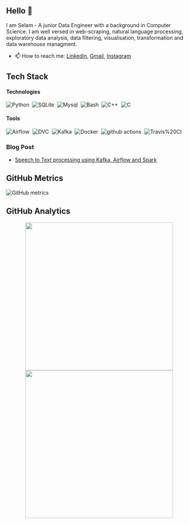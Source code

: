 ## Hello 👋

I am Selam - A junior Data Engineer with a background in Computer Science. I am well versed in web-scraping, natural language processing, exploratory data analysis, data filtering, visualisation, transformation and data warehouse managment.

- 📫 How to reach me: [Linkedin](https://www.linkedin.com/in/selam-ayehubirhan-897a6321a), [Gmail](kabodshekinah@gmail.com), [Instagram](https://www.instagram.com/invites/contact/?i=1lhde2ovubw9&utm_content=471xav7)

## Tech Stack

#### Technologies
![Python](https://img.shields.io/badge/-Python-05122A?style=flat&logo=python)&nbsp;
![SQLite](https://img.shields.io/badge/-SQLite-05122A?style=flat&logo=SQLite)&nbsp;
![Mysql](https://img.shields.io/badge/-Mysql-05122A?style=flat&logo=Mysql)&nbsp;
![Bash](https://img.shields.io/badge/-Bash-05122A?style=flat&logo=bash)&nbsp;
![C++](https://img.shields.io/badge/-C++-05122A?style=flat&logo=C%2B%2B)&nbsp;
![C](https://img.shields.io/badge/-C-05122A?style=flat&logo=C%2B%2B)&nbsp;


#### Tools
![Airflow](https://img.shields.io/badge/-Airflow-05122A?style=flat&logo=Airflow)&nbsp;
![DVC](https://img.shields.io/badge/-DVC-05122A?style=flat&logo=DVC)&nbsp;
![Kafka](https://img.shields.io/badge/-Kafka-05122A?style=flat&logo=Kafka)&nbsp;
![Docker](https://img.shields.io/badge/-Docker-05122A?style=flat&logo=Docker)&nbsp;
![github actions](https://img.shields.io/badge/-GitHub%20Actions-05122A?style=flat&logo=GitHub%20Actions)&nbsp;
![Travis%20CI](https://img.shields.io/badge/-Travis%20CI-05122A?style=flat&logo=Travis%20CI)&nbsp;

### Blog Post

<!-- BLOG-POST-LIST:START -->
- [Speech to Text processing using Kafka, Airflow and Spark](https://medium.com/@kabodshekinah/speech-to-text-processing-using-kafka-spark-and-airflow-d5b02217c55c)
<!-- BLOG-POST-LIST:END -->


## GitHub Metrics

![GitHub metrics](https://metrics.lecoq.io/sel6)

## GitHub Analytics
<p align="center">
  <a href="https://github.com/sel6">
    <img width="400px" src="https://github-readme-stats-eight-theta.vercel.app/api?username=sel6&show_icons=true&theme=react&include_all_commits=true&count_private=true&hide_border=true&bg_color=060B0D"/>
    <img width="400px" src="https://github-readme-streak-stats.herokuapp.com/?user=sel6&theme=black-ice&hide_border=true&stroke=0000&background=060B0D">
  </a>
